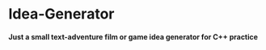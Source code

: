 # Idea-Generator

<h4> Just a small text-adventure film or game idea generator for C++ practice</h4>
